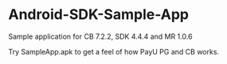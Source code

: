 # Android-SDK-Sample-App
Sample application for CB 7.2.2, SDK 4.4.4 and MR 1.0.6

Try SampleApp.apk to get a feel of how PayU PG and CB works.
